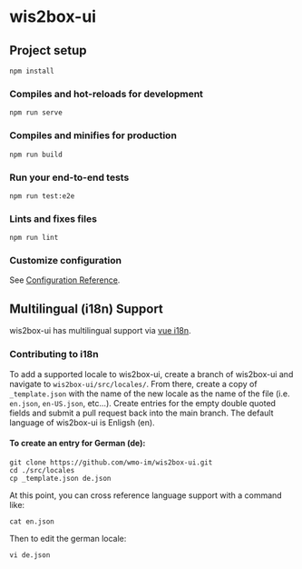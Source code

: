# wis2box-ui

## Project setup
```
npm install
```

### Compiles and hot-reloads for development
```
npm run serve
```

### Compiles and minifies for production
```
npm run build
```

### Run your end-to-end tests
```
npm run test:e2e
```

### Lints and fixes files
```
npm run lint
```

### Customize configuration
See [Configuration Reference](https://cli.vuejs.org/config/).

## Multilingual (i18n) Support
wis2box-ui has multilingual support via [vue i18n](https://vue-i18n.intlify.dev/).

### Contributing to i18n
To add a supported locale to wis2box-ui, create a branch of wis2box-ui and navigate to `wis2box-ui/src/locales/`. From there, create a copy of `_template.json` with the name of the new locale as the name of the file (i.e. `en.json`, `en-US.json`, etc...). Create entries for the empty double quoted fields and submit a pull request back into the main branch. The default language of wis2box-ui is Enligsh (en).

#### To create an entry for German (de):
```
git clone https://github.com/wmo-im/wis2box-ui.git
cd ./src/locales
cp _template.json de.json
```
At this point, you can cross reference language support with a command like:
```
cat en.json
```
Then to edit the german locale:
```
vi de.json
```
